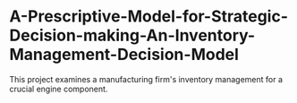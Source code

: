 # A-Prescriptive-Model-for-Strategic-Decision-making-An-Inventory-Management-Decision-Model
This project examines a manufacturing firm's inventory management for a crucial engine component.
